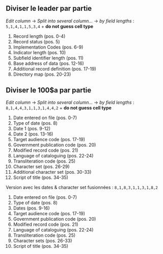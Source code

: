 # 

## Diviser le leader par partie

_Edit column_ → _Split into several column..._ → _by field lengths_ : `5,1,4,1,1,5,3,4` + **do not guess cell type**

1. Record length (pos. 0-4)
1. Record status (pos. 5)
1. Implementation Codes (pos. 6-9)
1. Indicator length (pos. 10)
1. Subfield identifier length (pos. 11)
1. Base address of data (pos. 12-16)
1. Additional record definition (pos. 17-19)
1. Directory map (pos. 20-23)

## Diviser le 100$a par partie

_Edit column_ → _Split into several column..._ → _by field lengths_ : `8,1,4,4,3,1,1,3,1,4,4,2` + **do not guess cell type**

1. Date entered on file (pos. 0-7)
1. Type of date (pos. 8)
1. Date 1 (pos. 9-12)
1. Date 2 (pos. 13-16)
1. Target audience code (pos. 17-19)
1. Government publication code (pos. 20)
1. Modified record code (pos. 21)
1. Language of cataloguing (pos. 22-24)
1. Transliteration code (pos. 25)
1. Character set (pos. 26-29)
1. Additional character set (pos. 30-33)
1. Script of title (pos. 34-35)

Version avec les dates & character set fusionnées :  `8,1,8,3,1,1,3,1,8,2`

1. Date entered on file (pos. 0-7)
1. Type of date (pos. 8)
1. Dates (pos. 9-16)
1. Target audience code (pos. 17-19)
1. Government publication code (pos. 20)
1. Modified record code (pos. 21)
1. Language of cataloguing (pos. 22-24)
1. Transliteration code (pos. 25)
1. Character sets (pos. 26-33)
1. Script of title (pos. 34-35)


